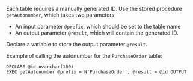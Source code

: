 Each table requires a manually generated ID. Use the stored procedure `getAutonumber`, which takes two parameters:  
- An input parameter `@prefix`, which should be set to the table name  
- An output parameter `@result`, which will contain the generated ID.

Declare a variable to store the output parameter `@result`.

Example of calling the autonumber for the `PurchaseOrder` table:

```
DECLARE @id nvarchar(100)
EXEC getAutonumber @prefix = N'PurchaseOrder', @result = @id OUTPUT
```